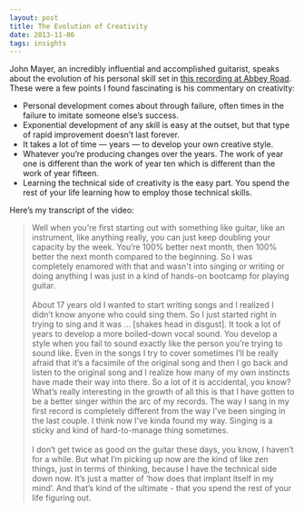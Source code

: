 ```yaml
---
layout: post
title: The Evolution of Creativity
date: 2013-11-06
tags: insights
---
```


John Mayer, an incredibly influential and accomplished guitarist, speaks about the evolution of his personal skill set in [this recording at Abbey Road](http://www.youtube.com/watch?v=mm8G5-pug_w). These were a few points I found fascinating is his commentary on creativity:

- Personal development comes about through failure, often times in the failure to imitate someone else’s success.
- Exponential development of any skill is easy at the outset, but that type of rapid improvement doesn’t last forever.
- It takes a lot of time — years — to develop your own creative style.
- Whatever you’re producing changes over the years. The work of year one is different than the work of year ten which is different than the work of year fifteen.
- Learning the technical side of creativity is the easy part. You spend the rest of your life learning how to employ those technical skills.

Here’s my transcript of the video:

> Well when you're first starting out with something like guitar, like an instrument, like anything really, you can just keep doubling your capacity by the week. You’re 100% better next month, then 100% better the next month compared to the beginning. So I was completely enamored with that and wasn't into singing or writing or doing anything I was just in a kind of hands-on bootcamp for playing guitar. <br><br> About 17 years old I wanted to start writing songs and I realized I didn’t know anyone who could sing them. So I just started right in trying to sing and it was … [shakes head in disgust]. It took a lot of years to develop a more boiled-down vocal sound. You develop a style when you fail to sound exactly like the person you’re trying to sound like. Even in the songs I try to cover sometimes I’ll be really afraid that it’s a facsimile of the original song and then I go back and listen to the original song and I realize how many of my own instincts have made their way into there. So a lot of it is accidental, you know? What’s really interesting in the growth of all this is that I have gotten to be a better singer within the arc of my records. The way I sang in my first record is completely different from the way I’ve been singing in the last couple. I think now I’ve kinda found my way. Singing is a sticky and kind of hard-to-manage thing sometimes.<br><br> I don’t get twice as good on the guitar these days, you know, I haven’t for a while. But what I’m picking up now are the kind of like zen things, just in terms of thinking, because I have the technical side down now. It’s just a matter of ‘how does that implant itself in my mind’. And that’s kind of the ultimate - that you spend the rest of your life figuring out.
